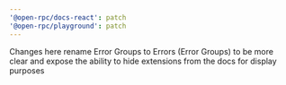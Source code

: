 ```yaml
---
'@open-rpc/docs-react': patch
'@open-rpc/playground': patch
---
```


Changes here rename Error Groups to Errors (Error Groups) to be more clear and expose the ability to hide extensions from the docs for display purposes
